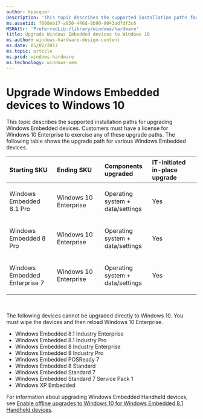 ```yaml
---
author: kpacquer
Description: 'This topic describes the supported installation paths for upgrading Windows Embedded devices. Customers must have a license for Windows 10 Enterprise.'
ms.assetid: f008eb17-a950-446d-8b90-9043adfdf3c6
MSHAttr: 'PreferredLib:/library/windows/hardware'
title: Upgrade Windows Embedded devices to Windows 10
ms.author: windows-hardware-design-content
ms.date: 05/02/2017
ms.topic: article
ms.prod: windows-hardware
ms.technology: windows-oem
---
```


# Upgrade Windows Embedded devices to Windows 10


This topic describes the supported installation paths for upgrading Windows Embedded devices. Customers must have a license for Windows 10 Enterprise to exercise any of these upgrade paths. The following table shows the upgrade path for various Windows Embedded devices.

<table>
<colgroup>
<col width="25%" />
<col width="25%" />
<col width="25%" />
<col width="25%" />
</colgroup>
<thead>
<tr class="header">
<th align="left">Starting SKU</th>
<th align="left">Ending SKU</th>
<th align="left">Components upgraded</th>
<th align="left">IT-initiated in-place upgrade</th>
</tr>
</thead>
<tbody>
<tr class="odd">
<td align="left"><p>Windows Embedded 8.1 Pro</p></td>
<td align="left"><p>Windows 10 Enterprise</p></td>
<td align="left"><p>Operating system + data/settings</p></td>
<td align="left"><p>Yes</p></td>
</tr>
<tr class="even">
<td align="left"><p>Windows Embedded 8 Pro</p></td>
<td align="left"><p>Windows 10 Enterprise</p></td>
<td align="left"><p>Operating system + data/settings</p></td>
<td align="left"><p>Yes</p></td>
</tr>
<tr class="odd">
<td align="left"><p>Windows Embedded Enterprise 7</p></td>
<td align="left"><p>Windows 10 Enterprise</p></td>
<td align="left"><p>Operating system + data/settings</p></td>
<td align="left"><p>Yes</p></td>
</tr>
</tbody>
</table>

 

The following devices cannot be upgraded directly to Windows 10. You must wipe the devices and then reload Windows 10 Enterprise.

-   Windows Embedded 8.1 Industry Enterprise
-   Windows Embedded 8.1 Industry Pro
-   Windows Embedded 8 Industry Enterprise
-   Windows Embedded 8 Industry Pro
-   Windows Embedded POSReady 7
-   Windows Embedded 8 Standard
-   Windows Embedded Standard 7
-   Windows Embedded Standard 7 Service Pack 1
-   Windows XP Embedded

For information about upgrading Windows Embedded Handheld devices, see [Enable offline upgrades to Windows 10 for Windows Embedded 8.1 Handheld devices](https://msdn.microsoft.com/library/windows/hardware/mt412023).

 

 





